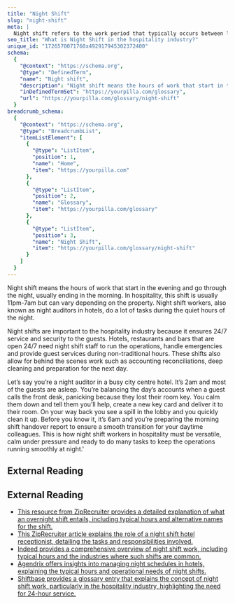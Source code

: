 ```yaml
---
title: "Night Shift"
slug: "night-shift"
meta: |
  Night shift refers to the work period that typically occurs between late evening and early morning. Staff handle late check-ins, room service, and security.
seo_title: "What is Night Shift in the hospitality industry?"
unique_id: "1726570071760x492917945302372400"
schema:
  {
    "@context": "https://schema.org",
    "@type": "DefinedTerm",
    "name": "Night shift",
    "description": "Night shift means the hours of work that start in the evening and go through the night, usually ending in the morning. In hospitality, it typically spans 11pm-7am.",
    "inDefinedTermSet": "https://yourpilla.com/glossary",
    "url": "https://yourpilla.com/glossary/night-shift"
  }
breadcrumb_schema:
  {
    "@context": "https://schema.org",
    "@type": "BreadcrumbList",
    "itemListElement": [
      {
        "@type": "ListItem",
        "position": 1,
        "name": "Home",
        "item": "https://yourpilla.com"
      },
      {
        "@type": "ListItem",
        "position": 2,
        "name": "Glossary",
        "item": "https://yourpilla.com/glossary"
      },
      {
        "@type": "ListItem",
        "position": 3,
        "name": "Night Shift",
        "item": "https://yourpilla.com/glossary/night-shift"
      }
    ]
  }
---
```


Night shift means the hours of work that start in the evening and go through the night, usually ending in the morning. In hospitality, this shift is usually 11pm-7am but can vary depending on the property. Night shift workers, also known as night auditors in hotels, do a lot of tasks during the quiet hours of the night.

Night shifts are important to the hospitality industry because it ensures 24/7 service and security to the guests. Hotels, restaurants and bars that are open 24/7 need night shift staff to run the operations, handle emergencies and provide guest services during non-traditional hours. These shifts also allow for behind the scenes work such as accounting reconciliations, deep cleaning and preparation for the next day.

Let’s say you’re a night auditor in a busy city centre hotel. It’s 2am and most of the guests are asleep. You’re balancing the day’s accounts when a guest calls the front desk, panicking because they lost their room key. You calm them down and tell them you’ll help, create a new key card and deliver it to their room. On your way back you see a spill in the lobby and you quickly clean it up. Before you know it, it’s 6am and you’re preparing the morning shift handover report to ensure a smooth transition for your daytime colleagues. This is how night shift workers in hospitality must be versatile, calm under pressure and ready to do many tasks to keep the operations running smoothly at night.'

## External Reading



## External Reading

*   [This resource from ZipRecruiter provides a detailed explanation of what an overnight shift entails, including typical hours and alternative names for the shift.](https://www.ziprecruiter.com/e/What-Is-an-Overnight-Shift#:~:text=The%20overnight%20shift%20is%20also,6%20a.m.%20to%208%20a.m.)
*   [This ZipRecruiter article explains the role of a night shift hotel receptionist, detailing the tasks and responsibilities involved.](https://www.ziprecruiter.com/career/Night-Shift-Hotel-Receptionist/What-Is-How-to-Become#:~:text=As%20a%20night%20shift%20front,end%2Dof%2Dday%20tasks.)
*   [Indeed provides a comprehensive overview of night shift work, including typical hours and the industries where such shifts are common.](https://www.indeed.com/career-advice/finding-a-job/night-shifts-hours#:~:text=If%20a%20business%20is%20open,shift%20before%20the%20business%20closes.)
*   [Agendrix offers insights into managing night schedules in hotels, explaining the typical hours and operational needs of night shifts.](https://www.agendrix.com/blog/night-schedules-hotel)
*   [Shiftbase provides a glossary entry that explains the concept of night shift work, particularly in the hospitality industry, highlighting the need for 24-hour service.](https://www.shiftbase.com/glossary/night-shift-jobs)